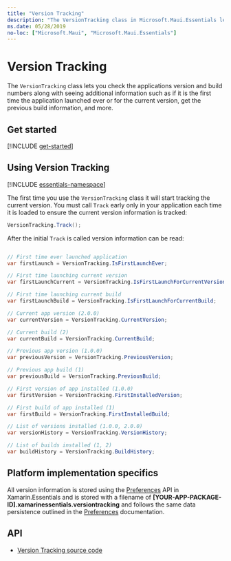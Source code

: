```yaml
---
title: "Version Tracking"
description: "The VersionTracking class in Microsoft.Maui.Essentials lets you check the applications version and build numbers along with seeing additional information such as if it is the first time the application launched ever or for the current version, get the previous build information, and more."
ms.date: 05/28/2019
no-loc: ["Microsoft.Maui", "Microsoft.Maui.Essentials"]
---
```


# Version Tracking

The `VersionTracking` class lets you check the applications version and build numbers along with seeing additional information such as if it is the first time the application launched ever or for the current version, get the previous build information, and more.

## Get started

[!INCLUDE [get-started](includes/get-started.md)]

## Using Version Tracking

[!INCLUDE [essentials-namespace](includes/essentials-namespace.md)]

The first time you use the `VersionTracking` class it will start tracking the current version. You must call `Track` early only in your application each time it is loaded to ensure the current version information is tracked:

```csharp
VersionTracking.Track();
```

After the initial `Track` is called version information can be read:

```csharp

// First time ever launched application
var firstLaunch = VersionTracking.IsFirstLaunchEver;

// First time launching current version
var firstLaunchCurrent = VersionTracking.IsFirstLaunchForCurrentVersion;

// First time launching current build
var firstLaunchBuild = VersionTracking.IsFirstLaunchForCurrentBuild;

// Current app version (2.0.0)
var currentVersion = VersionTracking.CurrentVersion;

// Current build (2)
var currentBuild = VersionTracking.CurrentBuild;

// Previous app version (1.0.0)
var previousVersion = VersionTracking.PreviousVersion;

// Previous app build (1)
var previousBuild = VersionTracking.PreviousBuild;

// First version of app installed (1.0.0)
var firstVersion = VersionTracking.FirstInstalledVersion;

// First build of app installed (1)
var firstBuild = VersionTracking.FirstInstalledBuild;

// List of versions installed (1.0.0, 2.0.0)
var versionHistory = VersionTracking.VersionHistory;

// List of builds installed (1, 2)
var buildHistory = VersionTracking.BuildHistory;
```

## Platform implementation specifics

All version information is stored using the [Preferences](preferences.md) API in Xamarin.Essentials and is stored with a filename of **[YOUR-APP-PACKAGE-ID].xamarinessentials.versiontracking** and follows the same data persistence outlined in the [Preferences](preferences.md#persistence) documentation.

## API

- [Version Tracking source code](https://github.com/xamarin/Essentials/tree/main/Xamarin.Essentials/VersionTracking)
<!-- - [Version Tracking API documentation](xref:Microsoft.Maui.Essentials.VersionTracking)-->
